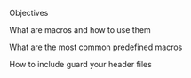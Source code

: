 Objectives

What are macros and how to use them

What are the most common predefined macros

How to include guard your header files

